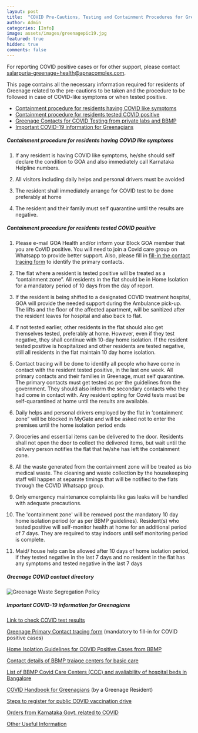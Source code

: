 ```yaml
---
layout: post
title:  "COVID Pre-Cautions, Testing and Containment Procedures for Greenage"
author: Admin
categories: [Info]
image: assets/images/greenagepic19.jpg
featured: true
hidden: true
comments: false
---
```



For reporting COVID positive cases or for other support, please contact salarpuria-greenage+health@apnacomplex.com.

This page contains all the necessary information required for residents of Greenage related to the pre-cautions to be taken and the procedure to be followed in case of COVID-like symptoms or when tested positive.

- <a href="#symptoms">Containment procedure for residents having COVID like symptoms</a>
- <a href="#positive">Containment procedure for residents tested COVID positive</a>
- <a href="#testing">Greenage Contacts for COVID Testing from private labs and BBMP</a>
- <a href="#info">Important COVID-19 information for Greenagians</a>

##### <a name="symptoms"></a>Containment procedure for residents having COVID like symptoms

1. If any resident  is having COVID like symptoms, he/she should self declare the condition to GOA and also immediately call Karnataka Helpline numbers. 

2. All visitors including daily helps and personal drivers must be avoided

3. The resident shall immediately arrange for COVID test to be done preferably at home 

4. The resident and their family must self quarantine until the results are negative.

##### <a name="positive"></a>Containment procedure for residents tested COVID positive

1. Please e-mail GOA Health and/or inform your Block GOA member that you are CoVID positive. You will need to join a  Covid care group on Whatsapp to provide better support. Also, please fill in <a target="_blank" href="https://bit.ly/Greenage-COVID-contact-tracing-form"> fill-in the contact tracing form</a>  to identify the primary contacts.

2. The flat where a resident is tested positive will be treated as a “containment zone”. All residents in the flat should be in Home Isolation for a mandatory period of 10 days from the day of report.  

3. If the resident is being shifted to a designated COVID treatment hospital, GOA will provide the needed support during the Ambulance pick-up. The lifts and the floor of the affected apartment, will be sanitized after the resident leaves for hospital and also back to flat. 

4. If not tested earlier, other residents in the flat should also get themselves tested, preferably at home. However, even if they test negative, they shall continue with 10-day home isolation. If the resident tested positive is hospitalized and other residents are tested negative, still all residents in the flat maintain 10 day home isolation. 

5. Contact tracing will be done to identify all people who have come in contact with the resident tested positive, in the last one week. All primary contacts and their families in Greenage, must self quarantine. The primary contacts must get tested as per the guidelines from the government. They should also inform the secondary contacts who they had come in contact with. Any resident opting for Covid tests must be self-quarantined at home until the results are available.

6. Daily helps and personal drivers employed by the flat in ‘containment zone” will be blocked in MyGate and will be asked not to enter the premises until the home isolation period ends

7. Groceries and essential items can be delivered to the door. Residents shall not open the door to collect the delivered items, but wait until the delivery person notifies the flat that he/she has left the containment zone. 

8. All the waste generated from the containment zone will be treated as bio medical waste. The cleaning and waste collection by the housekeeping staff will happen at separate timings that will be notified to the flats through the COVID Whatsapp group.

9. Only emergency maintenance complaints like gas leaks will be handled with adequate precautions. 

10. The 'containment zone' will be removed post the mandatory 10 day home isolation period (or as per BBMP guidelines). Resident(s) who  tested positive will self-monitor health at home for an additional period of 7 days. They are required to stay indoors until self monitoring period is complete. 

11. Maid/ house help can be allowed after 10 days of home isolation period, if they tested negative in the last 7 days and no resident in the flat has any symptoms and tested negative in the last 7 days

##### <a name="testing"></a>Greenage COVID contact directory

<p class="mb-5"><img class="shadow-lg" src="{{site.baseurl}}/assets/images/greenage-covid-directory.jpg" alt="Greenage Waste Segregation Policy" /></p>

##### <a name="info"></a>Important COVID-19 information for Greenagians

<p> <a target="_blank" href="https://www.covidwar.karnataka.gov.in/service1">Link to check COVID test results</a></p>

<p> <a target="_blank" href="https://bit.ly/Greenage-COVID-contact-tracing-form">Greenage Primary Contact tracing form</a> (mandatory to fill-in for COVID positive cases)</p>

<p><a target="_blank" href="https://drive.google.com/file/d/1ob2_nb5ZHoEPMcJtzqU8FCqHJZTBc5gF/view?usp=sharing">Home Isolation Guidelines for COVID Positive Cases from BBMP</a></p> 
<p>

<p> <a target="_blank" href="https://www.karnataka.com/govt/covid-19-triage-centers-in-bangalore/">Contact details of BBMP traiage centers for basic care</a> </p>

<p> <a target="_blank" href="https://covidhelplinebangalore.com/covid-19-beds-availability/">List of BBMP Covid Care Centers (CCC) and avaliability of hospital beds in Bangalore</a> </p>

<p>
<a target="_blank" href="https://drive.google.com/file/d/1Kz4h38jbOXot4my3nqRcampDCqjoKue2/view?usp=sharing">COVID Handbook for Greenagians</a> (by a Greenage Resident)</p>


<a target="_blank" href="https://drive.google.com/drive/u/0/folders/1Y8zl6npkY18wa1SY5yY-3iZg_5y49n14">Steps to register for public COVID vaccination drive</a> 
</p>

<p> <a target="_blank" href="https://covid19.karnataka.gov.in/new-page/Government%20Orders/en">Orders from Karnataka Govt. related to COVID</a> </p>

<p> <a target="_blank" href="https://drive.google.com/drive/u/0/folders/1qs7xTOzLIgwTtUf4bVYy3N0MptXZvMGh">Other Useful Information</a> </p>
